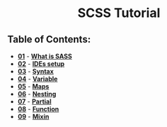 <p align="center">
  <h1 align="center">SCSS Tutorial</h1>

## Table of Contents:

- **[01](what-is-sass/what-is-sass.md 'What is SASS')** - **[What is SASS](/what-is-sass/what-is-sass.md)**
- **[02](IDEs-setup/ides-setup.md 'Sass IDEs-setup')** - **[IDEs setup](/IDEs-setup/ides-setup.md)**
- **[03](sass-syntax/sass-syntax.md 'Sass Syntax')** - **[Syntax](/sass-syntax/sass-syntax.md)**
- **[04](variable/variable.md 'Sass Variable')** - **[Variable](/variable/variable.md)**
- **[05](maps/maps.md 'Sass Maps')** - **[Maps](/maps/maps.md)**
- **[06](nesting/nesting.md 'Sass Nesting')** - **[Nesting](/nesting/nesting.md)**
- **[07](partial/partial.md 'Sass Partial')** - **[Partial](/partial/partial.md)**
- **[08](function/function.md 'Sass Function')** - **[Function](/function/function.md)**
- **[09](mixin/mixin.md 'Sass Mixin')** - **[Mixin](/mixin/mixin.md)**
